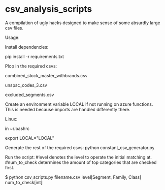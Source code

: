 # csv_analysis_scripts
A compilation of ugly hacks designed to make sense of some absurdly large csv files.

Usage:

Install dependencies:

pip install -r requirements.txt


Plop in the required csvs:

combined_stock_master_withbrands.csv

unspsc_codes_3.csv

excluded_segments.csv


Create an environment variable LOCAL if not running on azure functions. This is needed because imports are handled differently there.

Linux:

in ~/.bashrc

export LOCAL="LOCAL"


Generate the rest of the required csvs:
python constant_csv_generator.py


Run the script:
#level denotes the level to operate the initial matching at.
#num_to_check determines the amount of top categories that are checked first.

$ python csv_scripts.py filename.csv level[Segment, Family, Class] num_to_check[int]
